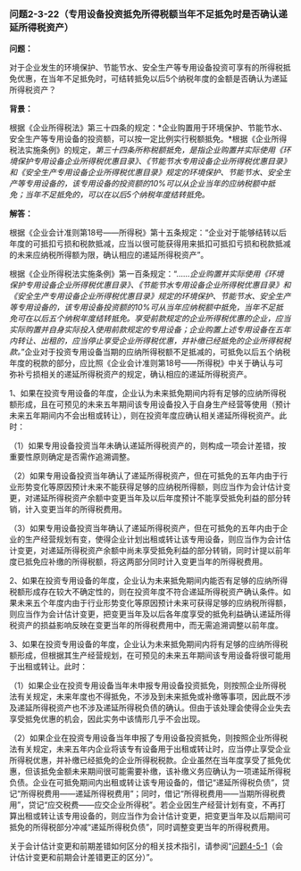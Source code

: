 ### 问题2-3-22（专用设备投资抵免所得税额当年不足抵免时是否确认递延所得税资产）

**问题：**

对于企业发生的环境保护、节能节水、安全生产等专用设备投资可享有的所得税抵免优惠，在当年不足抵免时，可结转抵免以后5个纳税年度的金额是否确认为递延所得税资产？

**背景：**

根据《企业所得税法》第三十四条的规定：*企业购置用于环境保护、节能节水、安全生产等专用设备的投资额，可以按一定比例实行税额抵免。*根据《企业所得税法实施条例》的规定，*第三十四条所称税额抵免，是指企业购置并实际使用《环境保护专用设备企业所得税优惠目录》、《节能节水专用设备企业所得税优惠目录》和《安全生产专用设备企业所得税优惠目录》规定的环境保护、节能节水、安全生产等专用设备的，该专用设备的投资额的10%可以从企业当年的应纳税额中抵免；当年不足抵免的，可以在以后5个纳税年度结转抵免。*

**解答：**

根据《企业会计准则第18号——所得税》第十五条规定：“企业对于能够结转以后年度的可抵扣亏损和税款抵减，应当以很可能获得用来抵扣可抵扣亏损和税款抵减的未来应纳税所得额为限，确认相应的递延所得税资产”。

根据《企业所得税法实施条例》第一百条规定：“……*企业购置并实际使用《环境保护专用设备企业所得税优惠目录》、《节能节水专用设备企业所得税优惠目录》和《安全生产专用设备企业所得税优惠目录》规定的环境保护、节能节水、安全生产等专用设备的，该专用设备投资额的10%可从当年应纳税额中抵免，当年不足抵免可在以后五个纳税年度结转抵免。享受前款规定的企业所得税优惠的企业，应当实际购置并自身实际投入使用前款规定的专用设备；企业购置上述专用设备在五年内转让、出租的，应当停止享受企业所得税优惠，并补缴已经抵免的企业所得税税款。*”企业对于投资专用设备当期的应纳所得税额不足抵减的，可抵免以后五个纳税年度的税款的部分，应比照《企业会计准则第18号——所得税》中关于确认与可弥补亏损相关的递延所得税资产的规定，确认相应的递延所得税资产。

1、如果在投资专用设备的年度，企业认为未来抵免期间内将有足够的应纳所得税额形成，且在可预见的未来五年期间该专用设备投入于自身生产经营等使用（预计未来五年期间内不会出租或转让），则在投资年度应确认相关递延所得税资产。此时：

（1）如果专用设备投资当年未确认递延所得税资产的，则构成一项会计差错，按重要性原则确定是否需作追溯调整。

（2）如果专用设备投资当年确认了递延所得税资产，但在可抵免的五年内由于行业形势变化等原因预计未来不能获得足够的应纳税所得额，则应当作为会计估计变更，对递延所得税资产余额中变更当年及以后年度预计不能享受抵免利益的部分转销，计入变更当年的所得税费用。

（3）如果专用设备投资当年确认了递延所得税资产，但在可抵免的五年内由于企业的生产经营规划有变，使得企业计划出租或转让该专用设备，则应当作为会计估计变更，对递延所得税资产余额中尚未享受抵免利益的部分转销，同时计提以前年度已抵免应补缴的所得税额，将这两部分同时计入变更当年的所得税费用。

2、如果在投资专用设备的年度，企业认为未来抵免期间内能否有足够的应纳所得税额形成存在较大不确定性的，则在投资年度不符合递延所得税资产确认条件。如果未来五个年度内由于行业形势变化等原因预计未来可获得足够的应纳税所得额，则应当作为会计估计变更，把变更当年及以后各年度享受的抵免利益确认递延所得税资产的损益影响反映在变更当年的所得税费用中，而无需追溯调整以前年度。

3、如果在投资专用设备的年度，企业认为未来抵免期间内将有足够的应纳所得税额形成，但根据其生产经营规划，在可预见的未来五年期间该专用设备将很可能用于出租或转让。此时：

（1）如果企业在投资专用设备当年未申报专用设备投资抵免，则按照企业所得税法有关规定，未来年度也不得抵免，不涉及到未来抵免或补缴等事项，因此既不涉及递延所得税资产也不涉及递延所得税负债的确认。但由于该处理会使得企业失去享受抵免优惠的机会，因此实务中该情形几乎不会出现。

（2）如果企业在投资专用设备当年申报了专用设备投资抵免，则按照企业所得税法有关规定，未来五年内企业将该专有设备用于出租或转让时，应当停止享受企业所得税优惠，并补缴已经抵免的企业所得税税款。企业虽然在当年度享受了抵免优惠，但该抵免金额未来期间很可能需要补缴，该补缴义务应确认为一项递延所得税负债。企业在可抵免期间内出租或转让该专用设备的，借记“递延所得税负债”，贷记“所得税费用——递延所得税费用”；同时，借记“所得税费用——当期所得税费用”，贷记“应交税费——应交企业所得税”。若企业因生产经营计划有变，不再打算出租或转让该专用设备的，则应当作为会计估计变更，把变更当年及以后期间可抵免的所得税部分冲减“递延所得税负债”，同时调整变更当年的所得税费用。

关于会计估计变更和前期差错如何区分的相关技术指引，请参阅“[问题4-5-1](#问题4-5-1会计估计变更和前期会计差错更正的区分)（会计估计变更和前期会计差错更正的区分）”。